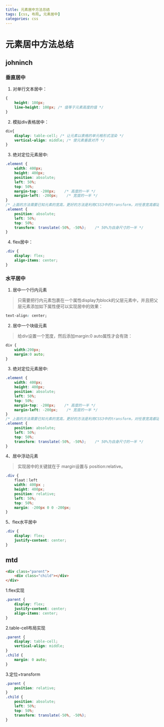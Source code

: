 ```yaml
---
title: 元素居中方法总结
tags: [css, 布局, 元素居中]
categories: css
---
```


# 元素居中方法总结

## johninch

### 垂直居中
1. 对单行文本居中：
```css
{
    height: 100px;
    line-height: 100px; /* 值等于元素高度的值 */
}
```
2. 模拟div表格居中：
```css
div{
    display: table-cell; /* 让元素以表格的单元格形式渲染 */
    vertical-align: middle; /* 使元素垂直对齐 */
}
```
3. 绝对定位元素居中:
```css
.element {
    width: 400px;
    height: 400px;
    position: absolute;
    left: 50%;
    top: 50%;
    margin-top: -200px;    /* 高度的一半 */
    margin-left: -200px;    /* 宽度的一半 */
}
/* 上面的方法需要已知元素的宽高，更好的方法是利用CSS3中的transform，对任意宽高都适用： */
.element {
    position: absolute;
    left: 50%;
    top: 50%;
    transform: translate(-50%, -50%);    /* 50%为自身尺寸的一半 */
}
```
4. flex居中：
```css
.div {
    display: flex;
    align-items: center;
}
```

### 水平居中
1. 居中一个行内元素
> 只需要把行内元素包裹在一个属性display为block的父层元素中，并且把父层元素添加如下属性便可以实现居中的效果：
```css
text-align: center;
```

2. 居中一个块级元素
> 给div设置一个宽度，然后添加margin:0 auto属性才会有效：
```css
div {
    width:200px;
    margin:0 auto;
}
```

3. 绝对定位元素居中:
```css
.element {
    width: 400px;
    height: 400px;
    position: absolute;
    left: 50%;
    top: 50%;
    margin-top: -200px;    /* 高度的一半 */
    margin-left: -200px;    /* 宽度的一半 */
}
/* 上面的方法需要已知元素的宽高，更好的方法是利用CSS3中的transform，对任意宽高都适用： */
.element {
    position: absolute;
    left: 50%;
    top: 50%;
    transform: translate(-50%, -50%);    /* 50%为自身尺寸的一半 */
}
```

4、居中浮动元素
> 实现居中的关键就在于 margin设置与 position:relative。
```css
.div {
    float：left
    width: 400px ;
    height: 400px;
    position: relative;
    left: 50%;
    top: 50%;
    margin: -200px 0 0 -200px;
}
```
5、flex水平居中
```css
.div {
    display: flex;
    justify-content: center;
}
```

## mtd
````html
<div class="parent">
    <div class="child"></div>
</div>
````
1.flex实现
````css
.parent {
    display: flex;
    justify-content: center;
    align-items: center;
}
````
2.table-cell布局实现
````css
.parent {
    display: table-cell;
    vertical-align: middle;
}
.child {
    margin: 0 auto;
}
````
3.定位+transform
````css
.parent {
    position: relative;
}
.child {
    position: absolute;
    left: 50%;
    top: 50%;
    transform: translate(-50%, -50%);
}
````
